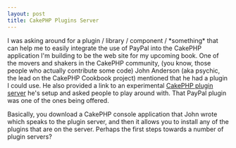 ```yaml
--- 
layout: post
title: CakePHP Plugins Server
---
```

<p>
I was asking around for a plugin / library / component / *something* that can help me to easily integrate the use of PayPal into the CakePHP application I'm building to be the web site for my upcoming book.  One of the movers and shakers in the CakePHP community, (you know, those people who actually contribute some code) John Anderson (aka psychic, the lead on the CakePHP Cookbook project) mentioned that he had a plugin I could use.  He also provided a link to an experimental <a href="http://plugins.thoughtglade.com/">CakePHP plugin server</a> he's setup and asked people to play around with.  That PayPal plugin was one of the ones being offered.
</p>
<p>
Basically, you download a CakePHP console application that John wrote which speaks to the plugin server, and then it allows you to install any of the plugins that are on the server.  Perhaps the first steps towards a number of plugin servers?
</p>
